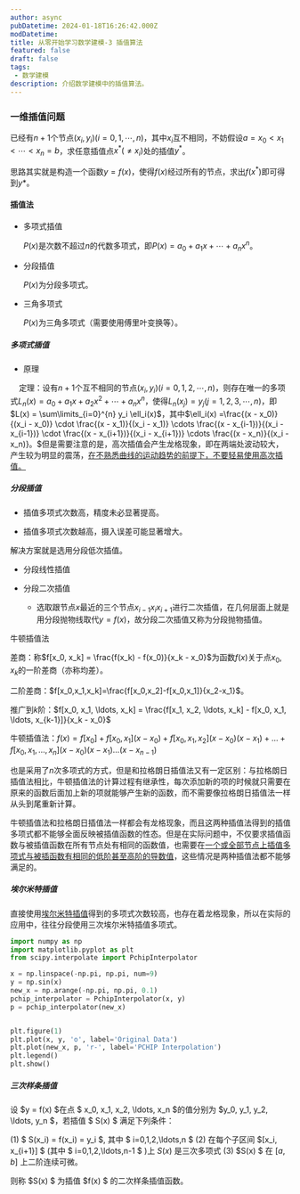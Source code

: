 ```yaml
---
author: async
pubDatetime: 2024-01-18T16:26:42.000Z
modDatetime: 
title: 从零开始学习数学建模-3 插值算法
featured: false
draft: false
tags: 
 - 数学建模
description: 介绍数学建模中的插值算法。
---
```


### 一维插值问题

已经有$n+1$个节点$(x_i,y_i)(i=0,1,\cdots,n)$，其中$x_i$互不相同，不妨假设$a=x_0<x_1<\cdots<x_n=b$，求任意插值点$x^*(\neq x_i)$处的插值$y^*$。

思路其实就是构造一个函数$y=f(x)$，使得$f(x)$经过所有的节点，求出$f(x^*)$即可得到$y*$。

#### 插值法

- 多项式插值
  
  $P(x)$是次数不超过$n$的代数多项式，即$P(x)=a_0+a_1x+\cdots+a_nx^n$。

- 分段插值
  
  $P(x)$为分段多项式。

- 三角多项式
  
  $P(x)$为三角多项式（需要使用傅里叶变换等）。

##### 多项式插值

- 原理

    定理：设有$n+1$个互不相同的节点$(x_i,y_i)(i=0,1,2,\cdots,n)$，则存在唯一的多项式$L_n(x)=a_0+a_1x+a_2x^2+\cdots+a_nx^n$，使得$L_n(x_j)=y_j(j=1,2,3,\cdots,n)$，即$L(x) = \sum\limits_{i=0}^{n} y_i \ell_i(x)$，其中$\ell_i(x) =\frac{(x - x_0)}{(x_i - x_0)} \cdot \frac{(x - x_1)}{(x_i - x_1)} \cdots \frac{(x - x_{i-1})}{(x_i - x_{i-1})} \cdot \frac{(x - x_{i+1})}{(x_i - x_{i+1})} \cdots \frac{(x - x_n)}{(x_i - x_n)}。$但是需要注意的是，高次插值会产生龙格现象，即在两端处波动较大，产生较为明显的震荡，<u>在不熟悉曲线的运动趋势的前提下，不要轻易使用高次插值。</u>

##### 分段插值

- 插值多项式次数高，精度未必显著提高。

- 插值多项式次数越高，摄入误差可能显著增大。

解决方案就是选用分段低次插值。

- 分段线性插值

- 分段二次插值
  
  - 选取跟节点$x$最近的三个节点$x_{i-1}x_ix_{i+1}$进行二次插值，在几何层面上就是用分段抛物线取代$y=f(x)$，故分段二次插值又称为分段抛物插值。

牛顿插值法

差商：称$f[x_0, x_k] = \frac{f(x_k) - f(x_0)}{x_k - x_0}$为函数$f(x)$关于点$x_0,x_k$的一阶差商（亦称均差）。

二阶差商：$f[x_0,x_1,x_k]=\frac{f[x_0,x_2]-f[x_0,x_1]}{x_2-x_1}$。

推广到$k$阶：$f[x_0, x_1, \ldots, x_k] = \frac{f[x_1, x_2, \ldots, x_k] - f[x_0, x_1, \ldots, x_{k-1}]}{x_k - x_0}$

牛顿插值法：$f(x) = f[x_0] + f[x_0, x_1](x - x_0) + f[x_0, x_1, x_2](x - x_0)(x - x_1) + \ldots + f[x_0, x_1, \ldots, x_n](x - x_0)(x - x_1)\ldots(x - x_{n-1})$

也是采用了$n$次多项式的方式，但是和拉格朗日插值法又有一定区别：与拉格朗日插值法相比，牛顿插值法的计算过程有继承性，每次添加新的项的时候就只需要在原来的函数后面加上新的项就能够产生新的函数，而不需要像拉格朗日插值法一样从头到尾重新计算。

牛顿插值法和拉格朗日插值法一样都会有龙格现象，而且这两种插值法得到的插值多项式都不能够全面反映被插值函数的性态。但是在实际问题中，不仅要求插值函数与被插值函数在所有节点处有相同的函数值，也需要在<u>一个或全部节点上插值多项式与被插函数有相同的低阶甚至高阶的导数值</u>，这些情况是两种插值法都不能够满足的。

##### 埃尔米特插值

直接使用[埃尔米特插值](https://www.wikiwand.com/zh/%E5%9F%83%E5%B0%94%E7%B1%B3%E7%89%B9%E6%8F%92%E5%80%BC)得到的多项式次数较高，也存在着龙格现象，所以在实际的应用中，往往分段使用三次埃尔米特插值多项式。

```python
import numpy as np
import matplotlib.pyplot as plt
from scipy.interpolate import PchipInterpolator

x = np.linspace(-np.pi, np.pi, num=9)  
y = np.sin(x)
new_x = np.arange(-np.pi, np.pi, 0.1)  
pchip_interpolator = PchipInterpolator(x, y)
p = pchip_interpolator(new_x)


plt.figure(1)
plt.plot(x, y, 'o', label='Original Data')  
plt.plot(new_x, p, 'r-', label='PCHIP Interpolation') 
plt.legend()
plt.show()
```

##### 三次样条插值

设  $y = f(x) $在点 $ x_0, x_1, x_2, \ldots, x_n $的值分别为 $y_0, y_1, y_2, \ldots, y_n $，若插值 $ S(x) $ 满足下列条件：

(1) $ S(x_i) = f(x_i) = y_i $, 其中 $ i=0,1,2,\ldots,n $
(2) 在每个子区间 $[x_i, x_{i+1}] $ (其中 $ i=0,1,2,\ldots,n-1 $ \)上 $S(x)$ 是三次多项式
(3) $S(x) $ 在 $[a,b]$ 上二阶连续可微。

则称 $S(x) $ 为插值 $f(x) $ 的二次样条插值函数。
